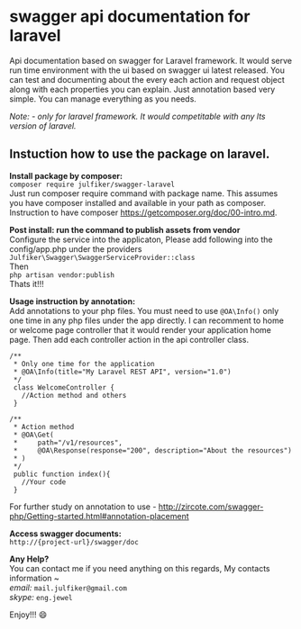# swagger api documentation for laravel 
Api documentation based on swagger for Laravel framework. It would serve run time environment with the ui based on swagger ui latest released. You can test and documenting about the every each action and request object along with each properties you can explain.  Just annotation based very simple. You can manage everything as you needs.

_Note: - only for laravel framework. It would competitable with any lts version of laravel._

## Instuction how to use the package on laravel.
**Install package by composer:**  
``` composer require julfiker/swagger-laravel ```  
Just run composer require command with package name. This assumes you have composer installed and available in your path as composer. Instruction to have composer https://getcomposer.org/doc/00-intro.md.  

**Post install: run the command to publish assets from vendor**  
Configure the service into the applicaton, Please add following into the config/app.php under the providers
```Julfiker\Swagger\SwaggerServiceProvider::class```  
Then  
```php artisan vendor:publish```  
Thats it!!!

__Usage instruction by annotation:__  
Add annotations to your php files. You must need to use ```@OA\Info()``` only one time in any php files under the app directly. I can recomment to home or welcome page controller that it would render your application home page. Then add each controller action in the api controller class.  

```
/**
 * Only one time for the application
 * @OA\Info(title="My Laravel REST API", version="1.0") 
 */
 class WelcomeController {
   //Action method and others
 }

/**
 * Action method
 * @OA\Get(
 *     path="/v1/resources",
 *     @OA\Response(response="200", description="About the resources")
 * )
 */
 public function index(){
   //Your code
 }
```  
For further study on annotation to use - http://zircote.com/swagger-php/Getting-started.html#annotation-placement

__Access swagger documents:__  
``` http://{project-url}/swagger/doc ```


**Any Help?**  
You can contact me if you need anything on this regards, My contacts information ~  
_email:_ `mail.julfiker@gmail.com`   
_skype:_ `eng.jewel`   
  
Enjoy!!! :smile:
